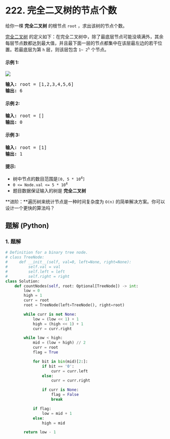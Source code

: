 # 222. 完全二叉树的节点个数
给你一棵 **完全二叉树** 的根节点 `root` ，求出该树的节点个数。

[完全二叉树](https://baike.baidu.com/item/%E5%AE%8C%E5%85%A8%E4%BA%8C%E5%8F%89%E6%A0%91/7773232?fr=aladdin) 的定义如下：在完全二叉树中，除了最底层节点可能没填满外，其余每层节点数都达到最大值，并且最下面一层的节点都集中在该层最左边的若干位置。若最底层为第 `h` 层，则该层包含 <code>1~ 2<sup>h</sup></code> 个节点。

#### 示例 1:
![](https://assets.leetcode.com/uploads/2021/01/14/complete.jpg)
<pre>
<strong>输入:</strong> root = [1,2,3,4,5,6]
<strong>输出:</strong> 6
</pre>

#### 示例 2:
<pre>
<strong>输入:</strong> root = []
<strong>输出:</strong> 0
</pre>

#### 示例 3:
<pre>
<strong>输入:</strong> root = [1]
<strong>输出:</strong> 1
</pre>

#### 提示:
* 树中节点的数目范围是<code>[0, 5 * 10<sup>4</sup>]</code>
* <code>0 <= Node.val <= 5 * 10<sup>4</sup></code>
* 题目数据保证输入的树是 **完全二叉树**

**进阶：**遍历树来统计节点是一种时间复杂度为 `O(n)` 的简单解决方案。你可以设计一个更快的算法吗？

## 题解 (Python)

### 1. 题解
```Python
# Definition for a binary tree node.
# class TreeNode:
#     def __init__(self, val=0, left=None, right=None):
#         self.val = val
#         self.left = left
#         self.right = right
class Solution:
    def countNodes(self, root: Optional[TreeNode]) -> int:
        low = 0
        high = 1
        curr = root
        root = TreeNode(left=TreeNode(), right=root)

        while curr is not None:
            low = (low << 1) + 1
            high = (high << 1) + 1
            curr = curr.right

        while low < high:
            mid = (low + high) // 2
            curr = root
            flag = True

            for bit in bin(mid)[2:]:
                if bit == '0':
                    curr = curr.left
                else:
                    curr = curr.right

                if curr is None:
                    flag = False
                    break

            if flag:
                low = mid + 1
            else:
                high = mid

        return low - 1
```
